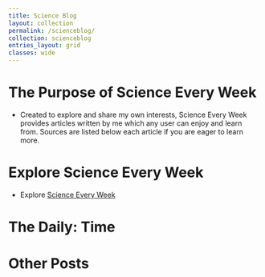 ```yaml
---
title: Science Blog
layout: collection
permalink: /scienceblog/
collection: scienceblog
entries_layout: grid
classes: wide
---
```


# The Purpose of Science Every Week

* Created to explore and share my own interests, Science Every Week provides articles written by me which any user can enjoy and learn from. Sources are listed below each article if you are eager to learn more. 

# Explore Science Every Week

* Explore <a href="https://scienceeveryweek.godaddysites.com/"> Science Every Week </a>


# The Daily: Time

# Other Posts

